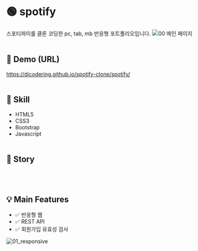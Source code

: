 # 🟢 spotify
스포티파이를 클론 코딩한 pc, tab, mb 반응형 포트폴리오입니다.
![00  메인 페이지](https://user-images.githubusercontent.com/77371139/182634125-291ce338-de21-4b40-b426-a170cc0f47a8.png)
<br/><br/>

## 🔗 Demo (URL)
https://dicodering.github.io/spotify-clone/spotify/
<br/><br/>

## 🔨 Skill
* HTML5
* CSS3
* Bootstrap
* Javascript
<br/><br/>

## 📝 Story

<br/><br/>

## 💡 Main Features
* ✅ 반응형 웹
* ✅ REST API
* ✅ 회원가입 유효성 검사

![01_responsive](https://user-images.githubusercontent.com/77371139/182807711-334b97e3-e0fa-433b-bb0c-c3e2494812f6.png)


